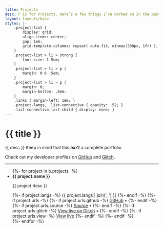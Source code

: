 ```yaml
---
title: Projects
desc: P is for Projects. Here’s a few things I’ve worked on in the past few years.
layout: layouts/base
styles: |-
    .project-list {
        display: grid;
        align-items: center;
        gap: 1em;
        grid-template-columns: repeat( auto-fit, minmax(300px, 1fr) );
    }
    .project-list > li > strong {
        font-size: 1.5em;
    }
    .project-list > li > p {
        margin: 0 0 .5em;
    }
    .project-list > li > p {
        margin: 0;
        margin-bottom: .5em;
    }
    .links { margin-left: 1em; }
    .project-langs, .list-connective { opacity: .52; }
    .list-connective:last-child { display: none; }
---
```


# {{ title }}

{{ desc }} Keep in mind that this ***isn’t*** a complete portfolio.

Check out my developer profiles on [GitHub] and [Glitch].

---

<ul class="a11y project-list">
{%- for project in b.projects -%}
    <li>
        <strong>{{ project.name }}</strong>
        <p>{{ project.desc }}</p>
        <div class="flex">
            <span class="flex-grow project-langs">
            {%- if project.langs -%}
                {{ project.langs | join(', ') }}
            {%- endif -%}
            </span>
            {%- if project.urls -%}
            <span class="links">
                {%- if project.urls.github -%}
                    <a href="https://github.com/{{ project.urls.github }}">GitHub</a>
                    <span class="list-connective"> • </span>
                {%- endif -%}
                {%- if project.urls.source -%}
                    <a href="{{ project.urls.source }}">Source</a>
                    <span class="list-connective"> • </span>
                {%- endif -%}
                {%- if project.urls.glitch -%}
                    <a href="{{ project.urls.glitch }}">View live on Glitch</a>
                    <span class="list-connective"> • </span>
                {%- endif -%}
                {%- if project.urls.view -%}
                    <a href="{{ project.urls.view }}">View live</a>
                {%- endif -%}
            </span>
            {%- endif -%}
        </div>
    </li>
{%- endfor -%}
</ul>

[GitHub]: https://github.com/MindfulMinun
[Glitch]: https://glitch.com/@MindfulMinun
